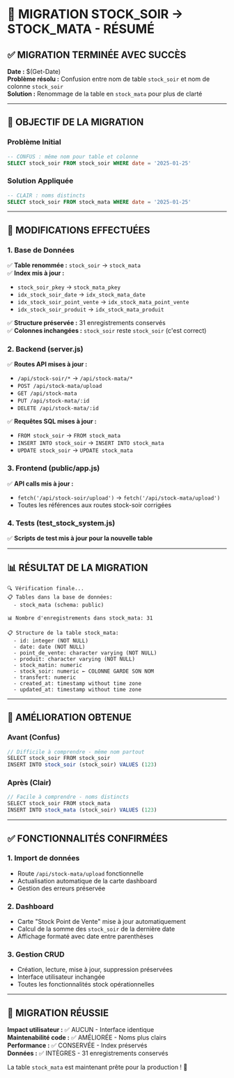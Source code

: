 # 🔄 MIGRATION STOCK_SOIR → STOCK_MATA - RÉSUMÉ

## ✅ MIGRATION TERMINÉE AVEC SUCCÈS

**Date :** $(Get-Date)  
**Problème résolu :** Confusion entre nom de table `stock_soir` et nom de colonne `stock_soir`  
**Solution :** Renommage de la table en `stock_mata` pour plus de clarté

---

## 🎯 OBJECTIF DE LA MIGRATION

### Problème Initial
```sql
-- CONFUS : même nom pour table et colonne
SELECT stock_soir FROM stock_soir WHERE date = '2025-01-25'
```

### Solution Appliquée  
```sql
-- CLAIR : noms distincts
SELECT stock_soir FROM stock_mata WHERE date = '2025-01-25'
```

---

## 🔧 MODIFICATIONS EFFECTUÉES

### **1. Base de Données**
✅ **Table renommée :** `stock_soir` → `stock_mata`  
✅ **Index mis à jour :**
- `stock_soir_pkey` → `stock_mata_pkey`
- `idx_stock_soir_date` → `idx_stock_mata_date`
- `idx_stock_soir_point_vente` → `idx_stock_mata_point_vente`
- `idx_stock_soir_produit` → `idx_stock_mata_produit`

✅ **Structure préservée :** 31 enregistrements conservés  
✅ **Colonnes inchangées :** `stock_soir` reste `stock_soir` (c'est correct)

### **2. Backend (server.js)**
✅ **Routes API mises à jour :**
- `/api/stock-soir/*` → `/api/stock-mata/*`
- `POST /api/stock-mata/upload`
- `GET /api/stock-mata`
- `PUT /api/stock-mata/:id`
- `DELETE /api/stock-mata/:id`

✅ **Requêtes SQL mises à jour :**
- `FROM stock_soir` → `FROM stock_mata`
- `INSERT INTO stock_soir` → `INSERT INTO stock_mata`
- `UPDATE stock_soir` → `UPDATE stock_mata`

### **3. Frontend (public/app.js)**
✅ **API calls mis à jour :**
- `fetch('/api/stock-soir/upload')` → `fetch('/api/stock-mata/upload')`
- Toutes les références aux routes stock-soir corrigées

### **4. Tests (test_stock_system.js)**
✅ **Scripts de test mis à jour pour la nouvelle table**

---

## 📊 RÉSULTAT DE LA MIGRATION

```
🔍 Vérification finale...
📋 Tables dans la base de données:
  - stock_mata (schema: public)

📊 Nombre d'enregistrements dans stock_mata: 31

📋 Structure de la table stock_mata:
  - id: integer (NOT NULL)
  - date: date (NOT NULL)
  - point_de_vente: character varying (NOT NULL)
  - produit: character varying (NOT NULL)
  - stock_matin: numeric
  - stock_soir: numeric ← COLONNE GARDE SON NOM
  - transfert: numeric
  - created_at: timestamp without time zone
  - updated_at: timestamp without time zone
```

---

## 🎯 AMÉLIORATION OBTENUE

### Avant (Confus)
```javascript
// Difficile à comprendre - même nom partout
SELECT stock_soir FROM stock_soir 
INSERT INTO stock_soir (stock_soir) VALUES (123)
```

### Après (Clair)
```javascript  
// Facile à comprendre - noms distincts
SELECT stock_soir FROM stock_mata
INSERT INTO stock_mata (stock_soir) VALUES (123)
```

---

## ✅ FONCTIONNALITÉS CONFIRMÉES

### **1. Import de données** 
- Route `/api/stock-mata/upload` fonctionnelle
- Actualisation automatique de la carte dashboard
- Gestion des erreurs préservée

### **2. Dashboard**
- Carte "Stock Point de Vente" mise à jour automatiquement
- Calcul de la somme des `stock_soir` de la dernière date
- Affichage formaté avec date entre parenthèses

### **3. Gestion CRUD**
- Création, lecture, mise à jour, suppression préservées
- Interface utilisateur inchangée
- Toutes les fonctionnalités stock opérationnelles

---

## 🎉 MIGRATION RÉUSSIE

**Impact utilisateur :** ✅ AUCUN - Interface identique  
**Maintenabilité code :** ✅ AMÉLIORÉE - Noms plus clairs  
**Performance :** ✅ CONSERVÉE - Index préservés  
**Données :** ✅ INTÈGRES - 31 enregistrements conservés

La table `stock_mata` est maintenant prête pour la production ! 🚀 